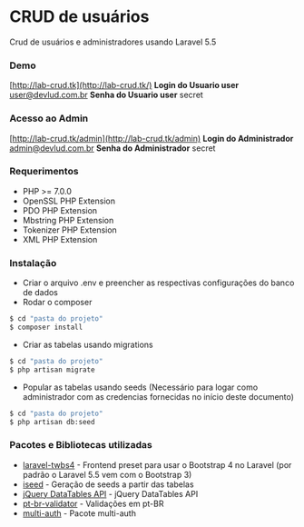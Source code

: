 # CRUD de usuários
Crud de usuários e administradores usando Laravel 5.5
### Demo
[http://lab-crud.tk](http://lab-crud.tk/)
**Login do Usuario user**
user@devlud.com.br
**Senha do Usuario user**
secret
### Acesso ao Admin
[http://lab-crud.tk/admin](http://lab-crud.tk/admin)
**Login do Administrador**
admin@devlud.com.br
**Senha do Administrador**
secret

### Requerimentos
- PHP >= 7.0.0
- OpenSSL PHP Extension
- PDO PHP Extension
- Mbstring PHP Extension
- Tokenizer PHP Extension
- XML PHP Extension

### Instalação
 - Criar o arquivo .env e preencher as respectivas configurações do banco de dados
- Rodar o composer
```sh
$ cd "pasta do projeto"
$ composer install
```
- Criar as tabelas usando migrations
```sh
$ cd "pasta do projeto"
$ php artisan migrate
```
- Popular as tabelas usando seeds (Necessário para logar como administrador com as credencias fornecidas no início deste documento)
```sh
$ cd "pasta do projeto"
$ php artisan db:seed
```

### Pacotes e Bibliotecas utilizadas
* [laravel-twbs4](https://github.com/laravelnews/laravel-twbs4) - Frontend preset para usar o Bootstrap 4 no Laravel (por padrão o Laravel 5.5 vem com o Bootstrap 3)
* [iseed](https://github.com/orangehill/iseed) - Geração de seeds a partir das tabelas
* [jQuery DataTables API](https://github.com/yajra/laravel-datatables) - jQuery DataTables API
* [pt-br-validator](https://github.com/LaravelLegends/pt-br-validator) - Validações em pt-BR
* [multi-auth](https://github.com/Hesto/multi-auth) - Pacote multi-auth


